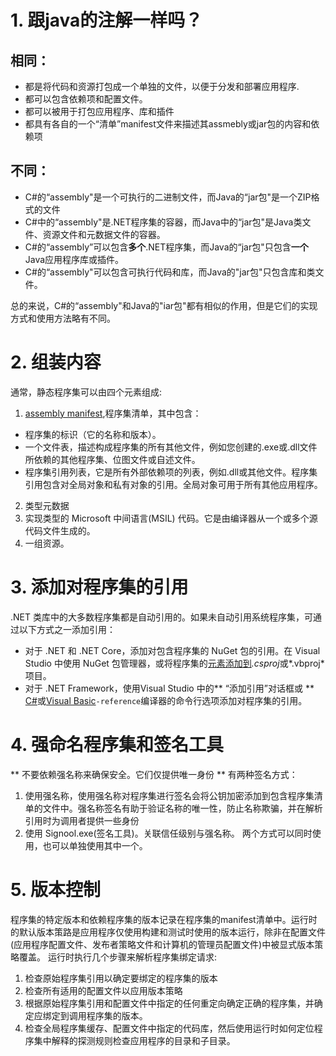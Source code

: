 # 1. 跟java的注解一样吗？
## 相同：
* 都是将代码和资源打包成一个单独的文件，以便于分发和部署应用程序.
* 都可以包含依赖项和配置文件。
* 都可以被用于打包应用程序、库和插件
* 都具有各自的一个“清单”manifest文件来描述其assmebly或jar包的内容和依赖项
## 不同：
* C#的“assembly"是一个可执行的二进制文件，而Java的“jar包"是一个ZIP格式的文件
* C#中的“assembly"是.NET程序集的容器，而Java中的“jar包"是Java类文件、资源文件和元数据文件的容器。
* C#的“assembly”可以包含**多个**.NET程序集，而Java的“jar包"只包含**一个**Java应用程序库或插件。
* C#的“assembly"可以包含可执行代码和库，而Java的"jar包"只包含库和类文件。

总的来说，C#的“assembly"和Java的"iar包"都有相似的作用，但是它们的实现方式和使用方法略有不同。

# 2. 组装内容
通常，静态程序集可以由四个元素组成:

1. [assembly manifest](https://learn.microsoft.com/en-us/dotnet/standard/assembly/manifest),程序集清单，其中包含：
* 程序集的标识（它的名称和版本）。
* 一个文件表，描述构成程序集的所有其他文件，例如您创建的.exe或.dll文件所依赖的其他程序集、位图文件或自述文件。
* 程序集引用列表，它是所有外部依赖项的列表，例如.dll或其他文件。程序集引用包含对全局对象和私有对象的引用。全局对象可用于所有其他应用程序。
2. 类型元数据
3. 实现类型的 Microsoft 中间语言(MSIL) 代码。它是由编译器从一个或多个源代码文件生成的。
4. 一组资源。

# 3. 添加对程序集的引用
.NET 类库中的大多数程序集都是自动引用的。如果未自动引用系统程序集，可通过以下方式之一添加引用：

*   对于 .NET 和 .NET Core，添加对包含程序集的 NuGet 包的引用。在 Visual Studio 中使用 NuGet 包管理器，或将程序集的[<PackageReference>元素添加到](https://learn.microsoft.com/en-us/dotnet/core/tools/dependencies#the-packagereference-element)*.csproj*或*.vbproj*项目。
*   对于 .NET Framework，使用Visual Studio 中的** “添加引用”对话框或 ** [C#](https://learn.microsoft.com/en-us/dotnet/csharp/language-reference/compiler-options/inputs#references)或[Visual Basic](https://learn.microsoft.com/en-us/dotnet/visual-basic/reference/command-line-compiler/reference)`-reference`编译器的命令行选项添加对程序集的引用。

# 4. 强命名程序集和签名工具
** 不要依赖强名称来确保安全。它们仅提供唯一身份 **
有两种签名方式：
1. 使用强名称，使用强名称对程序集进行签名会将公钥加密添加到包含程序集清单的文件中。强名称签名有助于验证名称的唯一性，防止名称欺骗，并在解析引用时为调用者提供一些身份
2. 使用 Signool.exe(签名工具)。关联信任级别与强名称。
两个方式可以同时使用，也可以单独使用其中一个。

# 5. 版本控制
程序集的特定版本和依赖程序集的版本记录在程序集的manifest清单中。运行时的默认版本策路是应用程序仅使用构建和测试时使用的版本运行，除非在配置文件(应用程序配置文件、发布者策略文件和计算机的管理员配置文件)中被显式版本策略覆盖。
运行时执行几个步骤来解析程序集绑定请求:
1. 检查原始程序集引用以确定要绑定的程序集的版本
2. 检查所有适用的配置文件以应用版本策略
3. 根据原始程序集引用和配置文件中指定的任何重定向确定正确的程序集，并确定应绑定到调用程序集的版本。
4. 检查全局程序集缓存、配置文件中指定的代码库，然后使用运行时如何定位程序集中解释的探测规则检查应用程序的目录和子目录。
